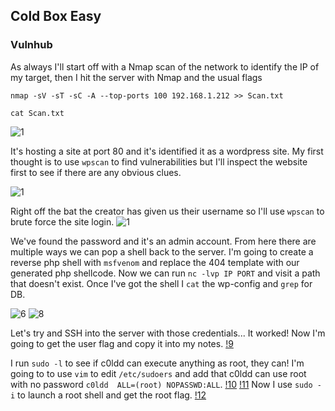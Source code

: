 ## Cold Box Easy
### Vulnhub
As always I'll start off with a Nmap scan of the network to identify the IP of my target, then I hit the server with Nmap and the usual flags

```nmap -sV -sT -sC -A --top-ports 100 192.168.1.212 >> Scan.txt```

```cat Scan.txt```

![1](Images/1.png)

It's hosting a site at port 80 and it's identified it as a wordpress site. My first thought is to use ```wpscan``` to find vulnerabilities but I'll inspect the website first to see if there are any obvious clues.

![1](Images/2.png)

Right off the bat the creator has given us their username so I'll use ```wpscan``` to brute force the site login.
![1](Images/4.png)

We've found the password and it's an admin account. From here there are multiple ways we can pop a shell back to the server. I'm going to create a reverse php shell with ```msfvenom``` and replace the 404 template with our generated php shellcode. Now we can run ```nc -lvp IP PORT``` and visit a path that doesn't exist. Once I've got the shell I ```cat``` the wp-config and ```grep``` for DB.

![6](Images/6.png)
![8](Images/8.png)

Let's try and SSH into the server with those credentials... It worked! Now I'm going to get the user flag and copy it into my notes.
[!9](Images/9.png)

I run ```sudo -l``` to see if c0ldd can execute anything as root, they can! I'm going to to use ```vim``` to edit ```/etc/sudoers``` and add that c0ldd can use root with no password ```c0ldd	ALL=(root) NOPASSWD:ALL```.
[!10](Images/10.png)
[!11](Images/11.png)
Now I use ```sudo -i``` to launch a root shell and get the root flag.
[!12](Images/12.png)



